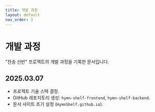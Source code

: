 ```yaml
---
title: 개발 과정
layout: default
nav_order: 3
---
```


# 개발 과정

"찬송 선반" 프로젝트의 개발 과정을 기록한 문서입니다.

## 2025.03.07

- 프로젝트 기술 스택 결정.
- GitHub 레포지토리 생성: `hymn-shelf-frontend`, `hymn-shelf-backend`.
- 문서 사이트 초기 설정 (`HymnShelf.github.io`).
